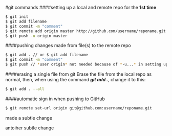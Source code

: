 #git commands
####setting up a local and remote repo for the <b>1st time</b>
``` sh
$ git init
$ git add filename
$ git commit -m "comment"
$ git remote add origin master http://github.com/username/reponame.git
$ git push -u origin master
```
####pushing changes made from file(s) to the remote repo
``` sh
$ git add . // or $ git add filename
$ git commit -m "comment"
$ git push // *user origin* not needed because of *-u...* in setting up
``` 
####erasing a single file from git
Erase the file from the local repo as normal, then, when using the command **_git add ._**, change it to this:
``` sh
$ git add . --all
```

####automatic sign in when pushing to GitHub
``` sh
$ git remote set-url origin git@github.com:username/reponame.git
```

made a subtle change

antoiher subtle change